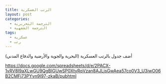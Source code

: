 ```yaml
---
title: الرتب العسكرية
layout: post
categories:
  - الترجمة التحريرية
  - الترجمة الشفهية
tags:
  - عسكرية
  - رتب
---
```


أضف جدول بالرتب العسكرية (البحرية والجوية والأرضية والدفاع المدني)

https://docs.google.com/spreadsheets/d/e/2PACX-1vRV8I9aXLwGU9QgBIGUwSP0XtyRqVzan8AJLjsGwAea57co0V3_U3iwO06B2CMFj73PYvn9I97-zkaB/pubhtml